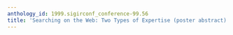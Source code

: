 ```yaml
---
anthology_id: 1999.sigirconf_conference-99.56
title: 'Searching on the Web: Two Types of Expertise (poster abstract)'
---
```

